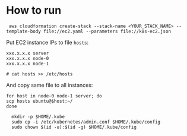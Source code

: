# How to run

```
 aws cloudformation create-stack --stack-name <YOUR_STACK_NAME> --template-body file://ec2.yaml --parameters file://k8s-ec2.json
```

Put EC2 instance IPs to file `hosts`:


```
xxx.x.x.x server
xxx.x.x.x node-0
xxx.x.x.x node-1

# cat hosts >> /etc/hosts
```

And copy same file to all instances:

```
for host in node-0 node-1 server; do
scp hosts ubuntu@$host:~/
done
```



```
  mkdir -p $HOME/.kube
  sudo cp -i /etc/kubernetes/admin.conf $HOME/.kube/config
  sudo chown $(id -u):$(id -g) $HOME/.kube/config
```
